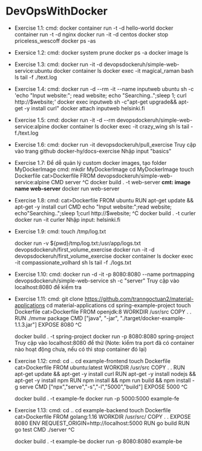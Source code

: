 # DevOpsWithDocker
- Exercise 1.1: 
cmd: docker container run -t -d hello-world
     docker container run -t -d nginx
     docker run -it -d centos
     docker stop priceless_wescoff
     docker ps -as
     
- Exersice 1.2:
cmd: docker system prune
     docker ps -a
     docker image ls

- Exercise 1.3:
cmd: docker run -it -d devopsdockeruh/simple-web-service:ubuntu
     docker container ls
     docker exec -it magical_raman bash
     ls
     tail -f ./text.log

- Exercise 1.4:
cmd: docker run -d --rm -it --name inputweb ubuntu sh -c 'echo "Input website:"; read website; echo "Searching..";sleep 1; curl http://$website;'
     docker exec inputweb sh -c"apt-get upgrade&& apt-get -y install curl"
     docker attach inputweb
     helsinki.fi

- Exercise 1.5:
cmd: docker run -it -d --rm devopsdockeruh/simple-web-service:alpine
     docker container ls
     docker exec -it crazy_wing sh
     ls
     tail -f./text.log

- Exercise 1.6:
cmd: docker run -it devopsdockeruh/pull_exercise
Truy cập vào trang github docker-hy/docs-exercise
Nhập input "basics"

- Exercise 1.7:
Để dễ quản lý custom docker images, tạo folder MyDockerImage
cmd: mkdir MyDockerImage
     cd MyDockerImage
     touch Dockerfile
     cat>Dockerfile
     FROM devopsdockeruh/simple-web-service:alpine
     CMD server
     ^C
     docker build . -t web-server **cmt: image name web-server**
     docker run web-server

- Exercise 1.8:
cmd: cat>Dockerfile
     FROM ubuntu
     RUN apt-get update && apt-get -y install curl
     CMD echo "Input website:";read website; 
     echo"Searching..";sleep 1;curl http://$website;
     ^C
     docker build . -t curler
     docker run -it curler
Nhập input: helsinki.fi

- Exercise 1.9:
cmd: touch /tmp/log.txt
     
     docker run -v ${pwd}/tmp/log.txt:/usr/app/logs.txt devopsdockeruh/first_volume_exercise
     docker run -it -d  devopsdockeruh/first_volume_exercise
     docker container ls
     docker exec -it compassionate_volhard sh
     ls
     tail -f ./logs.txt
     
- Exercise 1.10:
cmd: docker run -d -it -p 8080:8080 --name portmapping devopsdockeruh/simple-web-service sh -c "server"
Truy cập vào localhost:8080 để kiểm tra

- Exercise 1.11:
cmd: git clone https://github.com/tranngoctuan2/material-applications
     cd material-applications
     cd spring-example-project
     touch Dockerfile
     cat>Dockerfile
     FROM openjdk:8
     WORKDIR /usr/src
     COPY . .
     RUN ./mvnw package
     CMD ["java", "-jar", "./target/docker-example-1.1.3.jar"]
     EXPOSE 8080
     ^C	
     
     docker build . -t spring-project
     docker run -p 8080:8080 spring-project
Truy cập vào localhost:8080 để thử (Note: kiểm tra port đã có container nào hoạt động chưa, nếu có thì stop container đó lại)

- Exercise 1.12:
cmd: cd ..
     cd  example-frontend
     touch Dockerfile
     cat>Dockerfile
     FROM ubuntu:latest
     WORKDIR /usr/src
     COPY . .
     RUN apt-get update && apt-get -y install curl
     RUN apt-get -y install nodejs && apt-get -y install npm
     RUN npm install && npm run build && npm install -g serve
     CMD ["npx","serve","-s","-l","5000","build"]
     EXPOSE 5000
     ^C
     
     docker build . -t example-fe
     docker run -p 5000:5000 example-fe

- Exercise 1.13:
cmd: cd ..
     cd example-backend
     touch Dockerfile
     cat>Dockerfile
     FROM golang:1.16
     WORKDIR /usr/src/
     COPY . .
     EXPOSE 8080
     ENV REQUEST_ORIGIN=http://localhost:5000
     RUN go build
     RUN go test
     CMD ./server
     ^C
     
     docker build . -t example-be
     docker run -p 8080:8080 example-be

	
